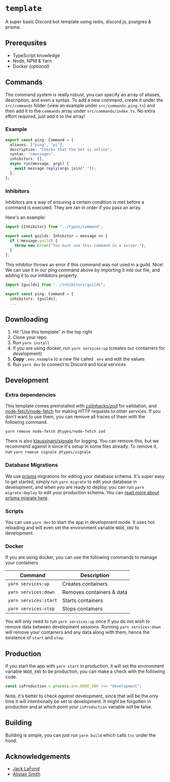 # `template`

A super basic Discord bot template using redis, discord.js, postgres & prisma.

## Prerequsites

- TypeScript knowledge
- Node, NPM & Yarn
- Docker _(optional)_

## Commands

The command system is really robust, you can specify an array of aliases, description, and even a syntax. To add a new command, create it under the `src/commands` folder (view an example under `src/commands.ping.ts`) and then add it to the `commands` array under `src/commands/index.ts`. No extra effort required, just add it to the array!

### Example

```typescript
export const ping: Command = {
  aliases: ["ping", "pi"],
  description: "Checks that the bot is online",
  syntax: "<message>",
  inhibitors: [],
  async run(message, args) {
    await message.reply(args.join(" "));
  },
};
```

### Inhibitors

Inhibitors are a way of ensuring a certain condition is met before a command is executed. They are ran in order if you pass an array.

Here's an example:

```typescript
import {Inhibitor} from "../types/command";

export const guilds: Inhibitor = message => {
  if (!message.guild) {
    throw new Error("You must use this command in a server.");
  }
};
```

This inhibitor throws an error if this command was not used in a guild. Nice! We can use it in our ping command above by importing it into our file, and adding it to our inhibitors property.

```typescript
import {guilds} from "../inhibitors/guilds";

export const ping: Command = {
  inhibitors: [guilds],
  ...
```

## Downloading

1. Hit "Use this template" in the top right
2. Clone your repo
3. Run `yarn install`
4. If you are using docker, run `yarn services:up` (creates our containers for development)
5. **_Copy_** `.env.example` to a new file called `.env` and edit the values
6. Run `yarn dev` to connect to Discord and local services

## Development

### Extra dependencies

This template comes preinstalled with [colinhacks/zod](https://github.com/colinhacks/zod) for validation, and [node-fetch/node-fetch](https://github.com/node-fetch/node-fetch) for making HTTP requests to other services. If you don't want to use them, you can remove all traces of them with the following command.

```
yarn remove node-fetch @types/node-fetch zod
```

There is also [klaussinani/signale](https://github.com/klaussinani/signale) for logging. You can remove this, but we recommend against it since it's setup in some files already. To remove it, run `yarn remove signale @types/signale`

### Database Migrations

We use [prisma](https://prisma.io) migrations for editing your database schema. It's super easy to get started, simply run `yarn migrate` to edit your database in development, and when you are ready to deploy, you can run `yarn migrate:deploy` to edit your production schema. You can [read more about prisma migrate here](https://www.prisma.io/docs/concepts/components/prisma-migrate).

### Scripts

You can use `yarn dev` to start the app in development mode. It uses hot reloading and will even set the environment variable `NODE_ENV` to development.

### Docker

If you are using docker, you can use the following commands to manage your containers

| Command               | Description               |
| --------------------- | ------------------------- |
| `yarn services:up`    | Creates containers        |
| `yarn services:down`  | Removes containers & data |
| `yarn services:start` | Starts containers         |
| `yarn services:stop`  | Stops containers          |

You will only need to run `yarn services:up` once if you do not wish to remove data between development sessions. Running `yarn services:down` will remove your containers and any data along with them, hence the existence of `start` and `stop`.

## Production

If you start the app with `yarn start` in production, it will set the environment variable `NODE_ENV` to be production, you can make a check with the following code.

```typescript
const isProduction = process.env.NODE_ENV !== "development";
```

Note, it's better to check _against_ development, since that will be the only time it will intentionally be set to development. It might be forgotten in production and at which point your `isProduction` variable will be false.

## Building

Building is simple, you can just run `yarn build` which calls `tsc` under the hood.

## Acknowledgements

- [Jack LaFond](https://lafond.dev)
- [Alistair Smith](https://alistair.cloud)

